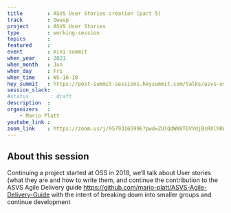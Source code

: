 ```yaml
---
title        : ASVS User Stories creation (part 5)
track        : Owasp
project      : ASVS User Stories
type         : working-session
topics       :
featured     :
event        : mini-summit
when_year    : 2021
when_month   : Jun
when_day     : Fri
when_time    : WS-16-18
hey_summit   : https://post-summit-sessions.heysummit.com/talks/asvs-user-stories-creations-1/
session_slack:
#status       : draft
description  :
organizers   :
    - Mario Platt
youtube_link :
zoom_link    : https://zoom.us/j/95793165996?pwd=ZUlQdWNVTGVYdjBsRXlhRWhoaGdVUT09
---
```


## About this session
Continuing a project started at OSS in 2018, we’ll talk about User stories (what they are and how to write them, and continue the contribution to the ASVS Agile Delivery guide https://github.com/mario-platt/ASVS-Agile-Delivery-Guide with the intent of breaking down into smaller groups and continue development

